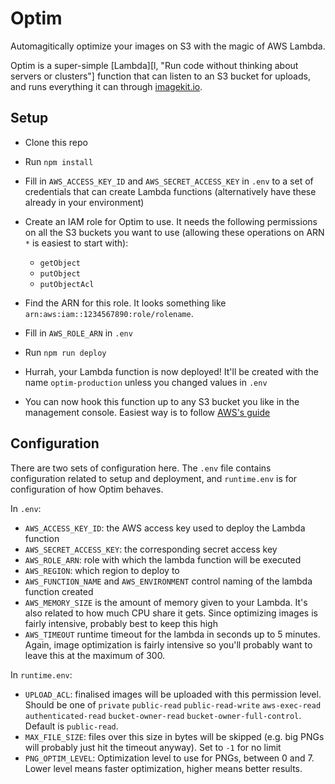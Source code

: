 # Optim

Automagitically optimize your images on S3 with the magic of AWS Lambda.

Optim is a super-simple [Lambda][l, "Run code without thinking about servers or clusters"] function that can listen to an S3 bucket for uploads, and runs everything it can through [imagekit.io](https://imagekit.io, "Streamline how you work
with images and videos").


## Setup

 * Clone this repo

 * Run `npm install`

 * Fill in `AWS_ACCESS_KEY_ID` and `AWS_SECRET_ACCESS_KEY` in `.env` to a set of credentials that can create Lambda functions (alternatively have these already in your environment)

 * Create an IAM role for Optim to use. It needs the following permissions on all the S3 buckets you want to use (allowing these operations on ARN `*` is easiest to start with):
   * `getObject`
   * `putObject`
   * `putObjectAcl`


 * Find the ARN for this role. It looks something like `arn:aws:iam::1234567890:role/rolename`.

 * Fill in `AWS_ROLE_ARN` in `.env`

 * Run `npm run deploy`

 * Hurrah, your Lambda function is now deployed! It'll be created with the name `optim-production` unless you changed values in `.env`

 * You can now hook this function up to any S3 bucket you like in the management console. Easiest way is to follow [AWS's guide][s3-evt-setup]


## Configuration

There are two sets of configuration here. The `.env` file contains configuration related to setup and deployment, and `runtime.env` is for configuration of how Optim behaves.

In `.env`:

 * `AWS_ACCESS_KEY_ID`: the AWS access key used to deploy the Lambda function
 * `AWS_SECRET_ACCESS_KEY`: the corresponding secret access key
 * `AWS_ROLE_ARN`: role with which the lambda function will be executed
 * `AWS_REGION`: which region to deploy to
 * `AWS_FUNCTION_NAME` and `AWS_ENVIRONMENT` control naming of the lambda function created
 * `AWS_MEMORY_SIZE` is the amount of memory given to your Lambda. It's also related to how much CPU share it gets. Since optimizing images is fairly intensive, probably best to keep this high
 * `AWS_TIMEOUT` runtime timeout for the lambda in seconds up to 5 minutes. Again, image optimization is fairly intensive so you'll probably want to leave this at the maximum of 300.

In `runtime.env`:

 * `UPLOAD_ACL`: finalised images will be uploaded with this permission level. Should be one of `private` `public-read` `public-read-write` `aws-exec-read` `authenticated-read` `bucket-owner-read` `bucket-owner-full-control`. Default is `public-read`.
 * `MAX_FILE_SIZE`: files over this size in bytes will be skipped (e.g. big PNGs will probably just hit the timeout anyway). Set to `-1` for no limit
 * `PNG_OPTIM_LEVEL`: Optimization level to use for PNGs, between 0 and 7. Lower level means faster optimization, higher means better results.


[l]: https://aws.amazon.com/lambda/
[imagemin]: https://github.com/imagemin/imagemin
[s3-evt-setup]: http://docs.aws.amazon.com/AmazonS3/latest/UG/SettingBucketNotifications.html
